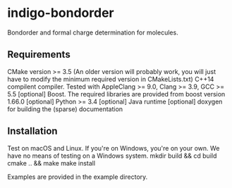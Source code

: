 # indigo-bondorder

Bondorder and formal charge determination for molecules.

## Requirements
CMake version >= 3.5 (An older version will probably work, you will just have to modify the minimum required version in CMakeLists.txt)
C++14 compilent compiler. Tested with AppleClang >= 9.0, Clang >= 3.9, GCC >= 5.5
[optional] Boost. The required libraries are provided from boost version 1.66.0
[optional] Python >= 3.4
[optional] Java runtime
[optional] doxygen for building the (sparse) documentation

## Installation
Test on macOS and Linux. If you're on Windows, you're on your own. We have no means of testing on a Windows system.
mkdir build && cd build
cmake .. && make
make install

Examples are provided in the example directory.

